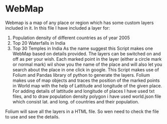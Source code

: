 # WebMap
Webmap is a map of any place or region which has some custom layers included in it. 
In this file I have included a layer for:
1. Population density of different countries as of year 2005
2. Top 20 Waterfalls in India
3. Top 30 Temples in India
As the name suggest this Script makes one WebMap based on details provided.
The layers can be switched on and off as per your wish. Each marked point in the layer (either a circle mark or normal mark) wil show you the name of the place and will also let you search about the place in one click in google.
This Script makes use of Folium and Pandas library of python to generate the layers.
Folium makes use of map objects and traces the position of the marked points in World map with the help of Lattitude and longitude  of the given place.
For adding details of lattitude and longitude of places I have used txt files, and to draw population density polygon i have used world.json file which consist lat. and long. of countries  and their population.

Folium will save all the layers in a HTML file. So wen need to check the file to use and see the details.
